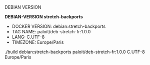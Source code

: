 DEBIAN VERSION

**DEBIAN-VERSION stretch-backports**

- DOCKER VERSION: debian:stretch-backports
- TAG NAME: paloit/deb-stretch-fr:1.0.0
- LANG: C.UTF-8
- TIMEZONE: Europe/Paris

./build debian:stretch-backports paloit/deb-stretch-fr:1.0.0 C.UTF-8 Europe/Paris
